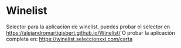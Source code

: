 # Winelist

Selector para la aplicación de winelist, puedes probar el selector en https://alejandromartigisbert.github.io/Winelist/
O probar la aplicación completa en:
https://winelist.seleccionxxi.com/carta
